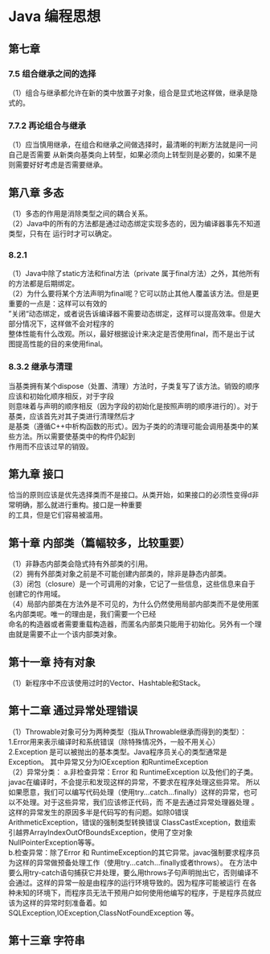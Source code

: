 # Java 编程思想
## 第七章
### 7.5 组合继承之间的选择
（1）组合与继承都允许在新的类中放置子对象，组合是显式地这样做，继承是隐式的。
### 7.7.2 再论组合与继承
（1）应当慎用继承，在组合和继承之间做选择时，最清晰的判断方法就是问一问自己是否需要
从新类向基类向上转型，如果必须向上转型则是必要的，如果不是则需要好好考虑是否需要继承。

## 第八章 多态
（1）多态的作用是消除类型之间的耦合关系。  
（2）Java中的所有的方法都是通过动态绑定实现多态的，因为编译器事先不知道类型，只有在
运行时才可以确定。
### 8.2.1
（1）Java中除了static方法和final方法（private 属于final方法）之外，其他所有的方法都是后期绑定。  
（2）为什么要将某个方法声明为final呢？它可以防止其他人覆盖该方法。但是更重要的一点是：这样可以有效的  
”关闭“动态绑定，或者说告诉编译器不需要动态绑定，这样可以提高效率。但是大部分情况下，这样做不会对程序的  
整体性能有什么改观。所以，最好根据设计来决定是否使用final，而不是出于试图提高性能的目的来使用final。  
### 8.3.2 继承与清理
当基类拥有某个dispose（处置、清理）方法时，子类复写了该方法。销毁的顺序应该和初始化顺序相反，对于字段  
则意味着与声明的顺序相反（因为字段的初始化是按照声明的顺序进行的）。对于基类，应该首先对其子类进行清理然后才  
是基类（遵循C++中析构函数的形式）。因为子类的的清理可能会调用基类中的某些方法。所以需要使基类中的构件仍起到  
作用而不应该过早的销毁。

## 第九章 接口
恰当的原则应该是优先选择类而不是接口。从类开始，如果接口的必须性变得d非常明确，那么就进行重构。接口是一种重要  
的工具，但是它们容易被滥用。

## 第十章 内部类（篇幅较多，比较重要）
（1）非静态内部类会隐式持有外部类的引用。  
（2）拥有外部类对象之前是不可能创建内部类的，除非是静态内部类。  
（3）闭包（closure）是一个可调用的对象，它记了一些信息，这些信息来自于创建它的作用域。  
（4）局部内部类在方法外是不可见的，为什么仍然使用局部内部类而不是使用匿名内部类呢。唯一的理由是，我们需要一个已经  
命名的构造器或者需要重载构造器，而匿名内部类只能用于初始化。另外有一个理由就是需要不止一个该内部类对象。  

## 第十一章 持有对象  
（1）新程序中不应该使用过时的Vector、Hashtable和Stack。 

## 第十二章 通过异常处理错误
（1）Throwable对象可分为两种类型（指从Throwable继承而得到的类型）：
1.Error用来表示编译时和系统错误（除特殊情况外，一般不用关心）   
2.Exception 是可以被抛出的基本类型。Java程序员关心的类型通常是Exception。  其中异常又分为IOException 和RuntimeException  
（2）异常分类：
a.非检查异常：Error 和 RuntimeException 以及他们的子类。javac在编译时，不会提示和发现这样的异常，不要求在程序处理这些异常。
所以如果愿意，我们可以编写代码处理（使用try...catch...finally）这样的异常，也可以不处理。对于这些异常，我们应该修正代码，而
不是去通过异常处理器处理 。这样的异常发生的原因多半是代码写的有问题。如除0错误ArithmeticException，错误的强制类型转换错误
ClassCastException，数组索引越界ArrayIndexOutOfBoundsException，使用了空对象NullPointerException等等。  
b.检查异常：除了Error 和 RuntimeException的其它异常。javac强制要求程序员为这样的异常做预备处理工作（使用try...catch...finally或者throws）。  在方法中要么用try-catch语句捕获它并处理，要么用throws子句声明抛出它，否则编译不会通过。这样的异常一般是由程序的运行环境导致的。因为程序可能被运行
在各种未知的环境下，而程序员无法干预用户如何使用他编写的程序，于是程序员就应该为这样的异常时刻准备着。如SQLException,IOException,ClassNotFoundException 等。  

## 第十三章 字符串




